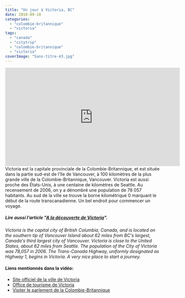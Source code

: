 ```yaml
---
title: "Un jour à Victoria, BC"
date: 2010-09-10
categories: 
  - "colombie-britannique"
  - "victoria"
tags: 
  - "canada"
  - "citytrip"
  - "colombie-britannique"
  - "victoria"
coverImage: "Sans-titre-43.jpg"
---
```

<center>
<iframe src="https://www.youtube.com/embed/B0rauRMIXrM" width="560" height="315" frameborder="0" allowfullscreen="allowfullscreen"></iframe>
</center>
Victoria est la capitale provinciale de la Colombie-Britannique, et est située dans la partie sud-est de l'île de Vancouver, à 100 kilomètres de la plus grande ville de la Colombie-Britannique, Vancouver. Victoria est aussi proche des États-Unis, à une centaine de kilomètres de Seattle. Au recensement de 2006, on y a dénombré une population de 78 057 habitants. Au sud de la ville se trouve la borne kilométrique 0 marquant le début de la route transcanadienne. Un bel endroit pour commencer un voyage.

##### Lire aussi l'article "[A la découverte de Victoria](https://noteauvoyageur.eu/de-vancouver-a-victoria/)".

_Victoria is the capital city of British Columbia, Canada, and is located on the southern tip of Vancouver Island about 62 miles from BC's largest, Canada's third largest city of Vancouver. Victoria is close to the United States, about 62 miles from Seattle. The population of the City of Victoria was 78,057 in 2006. The Trans-Canada Highway, uniformly designated as Highway 1, begins in Victoria. A very nice place to start a journey._

#### Liens mentionnés dans la vidéo:

- [Site officiel de la ville de Victoria](http://www.victoria.ca/)
- [Office de tourisme de Victoria](http://www.tourismvictoria.com/)
- [Visiter le parlement de la Colombie-Britannique](http://www.leg.bc.ca/info/2-2-4.htm)
